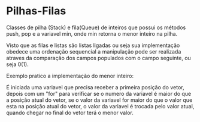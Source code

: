 # Pilhas-Filas

Classes de pilha (Stack) e fila(Queue) de inteiros que possui os métodos
push, pop e a variavel min, onde min retorna o menor inteiro na pilha.

Visto que as filas e listas são listas ligadas ou seja sua implementação obedece uma ordenação sequencial a manipulação pode ser realizada atraves da comparação dos campos populados com o campo seguinte, ou seja 0(1).

Exemplo pratico a implementação do menor inteiro:

É iniciada uma variavel que precisa receber a primeira posição do vetor, depois com um "for" para verificar se o numero da variavel é maior do que a posição atual do vetor,
se o valor da variavel for maior do que o valor que esta na posição atual do vetor, o valor da variavel é trocada pelo valor atual, quando chegar no final do vetor terá o menor valor.
